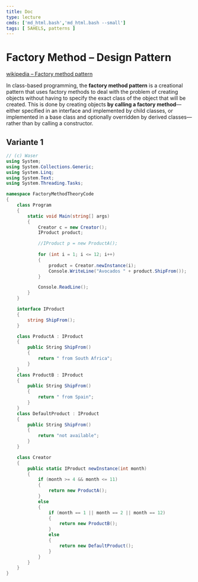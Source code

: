 ```yaml
---
title: Doc
type: lecture
cmds: ['md_html.bash','md_html.bash --small']
tags: [ 5AHELS, patterns ]
---
```




# Factory Method – Design Pattern

[wikipedia – Factory method pattern](https://en.wikipedia.org/wiki/Factory_method_pattern)

In class-based programming, the **factory method pattern** is a creational pattern that uses factory methods to deal with the problem of creating objects without having to specify the exact class of the object that will be created. This is done by creating objects **by calling a factory method**—either specified in an interface and implemented by child classes, or implemented in a base class and optionally overridden by derived classes—rather than by calling a constructor.



## Variante 1

```csharp
// (c) Waser
using System;
using System.Collections.Generic;
using System.Linq;
using System.Text;
using System.Threading.Tasks;

namespace FactoryMethodTheoryCode
{
    class Program
    {
        static void Main(string[] args)
        {
            Creator c = new Creator();
            IProduct product;

            //IProduct p = new ProductA();
            
            for (int i = 1; i <= 12; i++)
            {
                product = Creator.newInstance(i);
                Console.WriteLine("Avocados " + product.ShipFrom());
            }

            Console.ReadLine();
        }
    }

    interface IProduct
    {
        string ShipFrom();
    }

    class ProductA : IProduct
    {
        public String ShipFrom()
        {
            return " from South Africa";
        }
    }
    class ProductB : IProduct
    {
        public String ShipFrom()
        {
            return " from Spain";
        }
    }
    class DefaultProduct : IProduct
    {
        public String ShipFrom()
        {
            return "not available";
        }
    }

    class Creator
    {
        public static IProduct newInstance(int month)
        {
            if (month >= 4 && month <= 11)
            {
                return new ProductA();
            }
            else
            {
                if (month == 1 || month == 2 || month == 12)
                {
                    return new ProductB();
                }
                else
                {
                    return new DefaultProduct();
                }
            }
        }
    }
}
```
